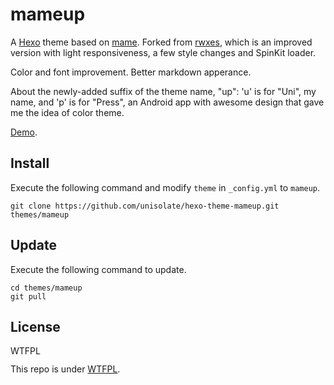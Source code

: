 # mameup
A [Hexo](http://hexo.io) theme based on [mame](https://github.com/chadluo/hexo-theme-mame). Forked from [rwxes](https://github.com/rwxes/hexo-theme-mame), which is an improved version with light responsiveness, a few style changes and SpinKit loader.

Color and font improvement. Better markdown apperance.

About the newly-added suffix of the theme name, "up": 'u' is for "Uni", my name, and 'p' is for "Press", an Android app with awesome design that gave me the idea of color theme.

[Demo](http://ohmyuni.com).

## Install

Execute the following command and modify `theme` in `_config.yml` to `mameup`.

```
git clone https://github.com/unisolate/hexo-theme-mameup.git themes/mameup
```

## Update

Execute the following command to update.

```
cd themes/mameup
git pull
```

## License

<a href="http://www.wtfpl.net/"><img
       src="http://www.wtfpl.net/wp-content/uploads/2012/12/wtfpl-badge-4.png"
       width="80" height="15" alt="WTFPL" /></a>

This repo is under [WTFPL](http://www.wtfpl.net).